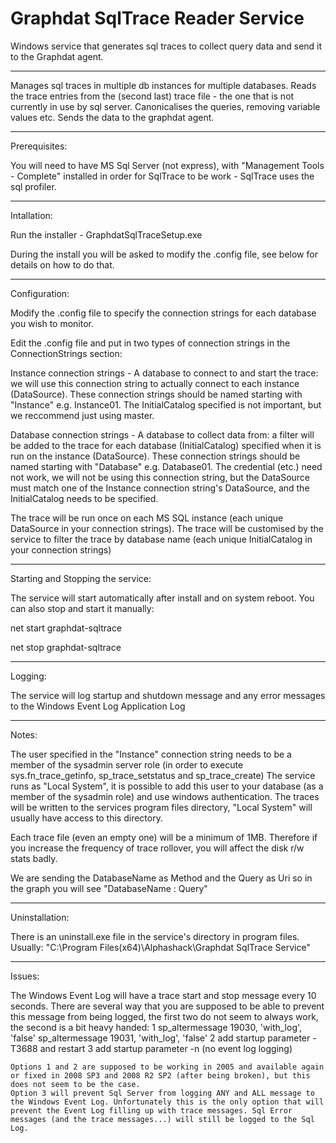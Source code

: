 Graphdat SqlTrace Reader Service
====

Windows service that generates sql traces to collect query data and send it to the Graphdat agent.

----

Manages sql traces in multiple db instances for multiple databases.
Reads the trace entries from the (second last) trace file - the one that is not currently in use by sql server.
Canonicalises the queries, removing variable values etc.
Sends the data to the graphdat agent.

----

Prerequisites:

You will need to have MS Sql Server (not express), with "Management Tools - Complete" installed in order for SqlTrace to be work - SqlTrace uses the sql profiler.

----

Intallation:

Run the installer - GraphdatSqlTraceSetup.exe

During the install you will be asked to modify the .config file, see below for details on how to do that.

----

Configuration:

Modify the .config file to specify the connection strings for each database you wish to monitor.

Edit the .config file and put in two types of connection strings in the ConnectionStrings section:

Instance connection strings - A database to connect to and start the trace: we will use this connection string to actually connect to each instance (DataSource). These connection strings should be named starting with "Instance" e.g. Instance01. The InitialCatalog specified is not important, but we reccommend just using master.

Database connection strings - A database to collect data from: a filter will be added to the trace for each database (InitialCatalog) specified when it is run on the instance (DataSource). These connection strings should be named starting with "Database" e.g. Database01. The credential (etc.) need not work, we will not be using this connection string, but the DataSource must match one of the Instance connection string's DataSource, and the InitialCatalog needs to be specified.

The trace will be run once on each MS SQL instance (each unique DataSource in your connection strings). The trace will be customised by the service to filter the trace by database name (each unique InitialCatalog in your connection strings)

----

Starting and Stopping the service:

The service will start automatically after install and on system reboot. You can also stop and start it manually:

net start graphdat-sqltrace

net stop graphdat-sqltrace

----

Logging:

The service will log startup and shutdown message and any error messages to the Windows Event Log Application Log

----

Notes:

The user specified in the "Instance" connection string needs to be a member of the sysadmin server role (in order to execute sys.fn_trace_getinfo, sp_trace_setstatus and sp_trace_create)
The service runs as "Local System", it is possible to add this user to your database (as a member of the sysadmin role) and use windows authentication.
The traces will be written to the services program files directory, "Local System" will usually have access to this directory.

Each trace file (even an empty one) will be a minimum of 1MB. Therefore if you increase the frequency of trace rollover, you will affect the disk r/w stats badly.

We are sending the DatabaseName as Method and the Query as Uri so in the graph you will see "DatabaseName : Query"

----

Uninstallation:

There is an uninstall.exe file in the service's directory in program files. Usually: "C:\Program Files(x64)\Alphashack\Graphdat SqlTrace Service"

----

Issues:

The Windows Event Log will have a trace start and stop message every 10 seconds.
	There are several way that you are supposed to be able to prevent this message from being logged, the first two do not seem to always work, the second is a bit heavy handed:
	1
		sp_altermessage 19030, 'with_log', 'false'
		sp_altermessage 19031, 'with_log', 'false'
	2
		add startup parameter -T3688 and restart
	3
		add startup parameter -n (no event log logging)

	Options 1 and 2 are supposed to be working in 2005 and available again or fixed in 2008 SP3 and 2008 R2 SP2 (after being broken), but this does not seem to be the case.
	Option 3 will prevent Sql Server from logging ANY and ALL message to the Windows Event Log. Unfortunately this is the only option that will prevent the Event Log filling up with trace messages. Sql Error messages (and the trace messages...) will still be logged to the Sql Log.

